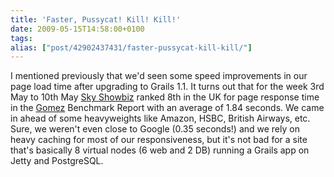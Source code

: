 ```yaml
---
title: 'Faster, Pussycat! Kill! Kill!'
date: 2009-05-15T14:58:00+0100
tags: 
alias: ["post/42902437431/faster-pussycat-kill-kill/"]
---
```


I mentioned previously that we'd seen some speed improvements in our page load time after upgrading to Grails 1.1. It turns out that for the week 3rd May to 10th May [Sky Showbiz][1] ranked 8th in the UK for page response time in the [Gomez][2] Benchmark Report with an average of 1.84 seconds. We came in ahead of some heavyweights like Amazon, HSBC, British Airways, etc. Sure, we weren't even close to Google (0.35 seconds!) and we rely on heavy caching for most of our responsiveness, but it's not bad for a site that's basically 8 virtual nodes (6 web and 2 DB) running a Grails app on Jetty and PostgreSQL.

[1]: http://showbiz.sky.com/
[2]: http://www.gomez.com/

